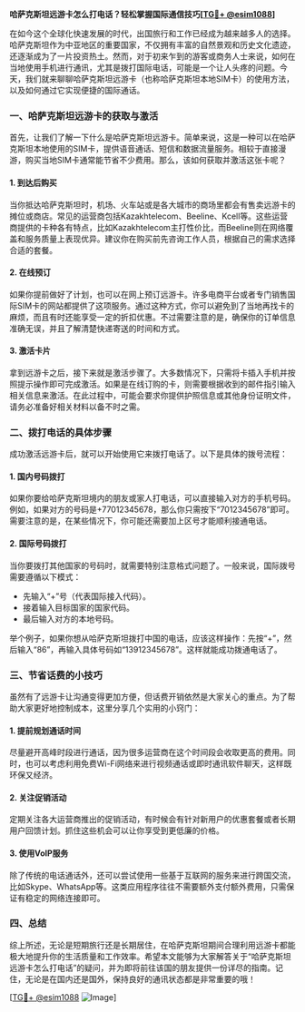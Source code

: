 **哈萨克斯坦远游卡怎么打电话？轻松掌握国际通信技巧[[TG💪+ @esim1088](https://t.me/s/esim1088)]**

在如今这个全球化快速发展的时代，出国旅行和工作已经成为越来越多人的选择。哈萨克斯坦作为中亚地区的重要国家，不仅拥有丰富的自然景观和历史文化遗迹，还逐渐成为了一片投资热土。然而，对于初来乍到的游客或商务人士来说，如何在当地使用手机进行通讯，尤其是拨打国际电话，可能是一个让人头疼的问题。今天，我们就来聊聊哈萨克斯坦远游卡（也称哈萨克斯坦本地SIM卡）的使用方法，以及如何通过它实现便捷的国际通话。

### 一、哈萨克斯坦远游卡的获取与激活

首先，让我们了解一下什么是哈萨克斯坦远游卡。简单来说，这是一种可以在哈萨克斯坦本地使用的SIM卡，提供语音通话、短信和数据流量服务。相较于直接漫游，购买当地SIM卡通常能节省不少费用。那么，该如何获取并激活这张卡呢？

#### 1. 到达后购买

当你抵达哈萨克斯坦时，机场、火车站或是各大城市的商场里都会有售卖远游卡的摊位或商店。常见的运营商包括Kazakhtelecom、Beeline、Kcell等。这些运营商提供的卡种各有特点，比如Kazakhtelecom主打性价比，而Beeline则在网络覆盖和服务质量上表现优异。建议你在购买前先咨询工作人员，根据自己的需求选择合适的套餐。

#### 2. 在线预订

如果你提前做好了计划，也可以在网上预订远游卡。许多电商平台或者专门销售国际SIM卡的网站都提供了这项服务。通过这种方式，你可以避免到了当地再找卡的麻烦，而且有时还能享受一定的折扣优惠。不过需要注意的是，确保你的订单信息准确无误，并且了解清楚快递寄送的时间和方式。

#### 3. 激活卡片

拿到远游卡之后，接下来就是激活步骤了。大多数情况下，只需将卡插入手机并按照提示操作即可完成激活。如果是在线订购的卡，则需要根据收到的邮件指引输入相关信息来激活。在此过程中，可能会要求你提供护照信息或其他身份证明文件，请务必准备好相关材料以备不时之需。

### 二、拨打电话的具体步骤

成功激活远游卡后，就可以开始使用它来拨打电话了。以下是具体的拨号流程：

#### 1. 国内号码拨打

如果你要给哈萨克斯坦境内的朋友或家人打电话，可以直接输入对方的手机号码。例如，如果对方的号码是+77012345678，那么你只需按下“7012345678”即可。需要注意的是，在某些情况下，你可能还需要加上区号才能顺利接通电话。

#### 2. 国际号码拨打

当你要拨打其他国家的号码时，就需要特别注意格式问题了。一般来说，国际拨号需要遵循以下模式：
- 先输入“+”号（代表国际接入代码）。
- 接着输入目标国家的国家代码。
- 最后输入对方的本地号码。

举个例子，如果你想从哈萨克斯坦拨打中国的电话，应该这样操作：先按“+”，然后输入“86”，再输入具体号码如“13912345678”。这样就能成功拨通电话了。

### 三、节省话费的小技巧

虽然有了远游卡让沟通变得更加方便，但话费开销依然是大家关心的重点。为了帮助大家更好地控制成本，这里分享几个实用的小窍门：

#### 1. 提前规划通话时间

尽量避开高峰时段进行通话，因为很多运营商在这个时间段会收取更高的费用。同时，也可以考虑利用免费Wi-Fi网络来进行视频通话或即时通讯软件聊天，这样既环保又经济。

#### 2. 关注促销活动

定期关注各大运营商推出的促销活动，有时候会有针对新用户的优惠套餐或者长期用户回馈计划。抓住这些机会可以让你享受到更低廉的价格。

#### 3. 使用VoIP服务

除了传统的电话通话外，还可以尝试使用一些基于互联网的服务来进行跨国交流，比如Skype、WhatsApp等。这类应用程序往往不需要额外支付额外费用，只需保证有稳定的网络连接即可。

### 四、总结

综上所述，无论是短期旅行还是长期居住，在哈萨克斯坦期间合理利用远游卡都能极大地提升你的生活质量和工作效率。希望本文能够为大家解答关于“哈萨克斯坦远游卡怎么打电话”的疑问，并为即将前往该国的朋友提供一份详尽的指南。记住，无论是在国内还是国外，保持良好的通讯状态都是非常重要的哦！

[[TG💪+ @esim1088](https://t.me/s/esim1088) ![Image](https://i.postimg.cc/4NQfJmqS/Snipaste-2025-05-13-00-14-12.png)]